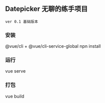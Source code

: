 ## Datepicker 无聊的练手项目
```
ver 0.1 基础版本 
```
### 安装
@vue/cli + @vue/cli-service-global
npn install
### 运行
vue serve
### 打包
vue build
